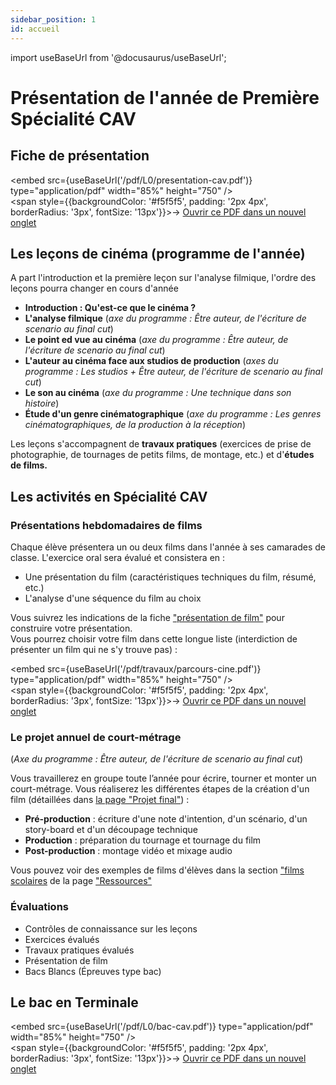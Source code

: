 ```yaml
---
sidebar_position: 1
id: accueil
---
```

import useBaseUrl from '@docusaurus/useBaseUrl';

# Présentation de l'année de Première Spécialité CAV

## Fiche de présentation

<embed
  src={useBaseUrl('/pdf/L0/presentation-cav.pdf')}
  type="application/pdf"
  width="85%"
  height="750"
/>
<br/>
<span style={{backgroundColor: '#f5f5f5', padding: '2px 4px', borderRadius: '3px', fontSize: '13px'}}>→ [Ouvrir ce PDF dans un nouvel onglet](/pdf/L0/presentation-cav.pdf)</span>
 
## Les leçons de cinéma (programme de l'année)

A part l'introduction et la première leçon sur l'analyse filmique, l'ordre des leçons pourra changer en cours d'année  

- **Introduction : Qu'est-ce que le cinéma ?**
- **L'analyse filmique** (*axe du programme : Être auteur, de l'écriture de scenario au final cut*)
- **Le point ed vue au cinéma** (*axe du programme : Être auteur, de l'écriture de scenario au final cut*)
- **L'auteur au cinéma face aux studios de production** (*axes du programme : Les studios + Être auteur, de l'écriture de scenario au final cut*)
- **Le son au cinéma** (*axe du programme : Une technique dans son histoire*)
- **Étude d'un genre cinématographique** (*axe du programme : Les genres cinématographiques, de la production à la réception*)

Les leçons s'accompagnent de **travaux pratiques** (exercices de prise de photographie, de tournages de petits films, de montage, etc.) et d'**études de films.**

## Les activités en Spécialité CAV

### Présentations hebdomadaires de films

Chaque élève présentera un ou deux films dans l'année à ses camarades de classe. L'exercice oral sera évalué et consistera en :
- Une présentation du film (caractéristiques techniques du film, résumé, etc.)
- L'analyse d'une séquence du film au choix

Vous suivrez les indications de la fiche ["présentation de film"](https://drive.google.com/file/d/1gA83jli5W0Pn0byVo9Uew9-l53ouHLmQ/view?usp=drive_link) pour construire votre présentation.  
Vous pourrez choisir votre film dans cette longue liste (interdiction de présenter un film qui ne s'y trouve pas) :  

<embed
  src={useBaseUrl('/pdf/travaux/parcours-cine.pdf')}
  type="application/pdf"
  width="85%"
  height="750"
/>
<br/>
<span style={{backgroundColor: '#f5f5f5', padding: '2px 4px', borderRadius: '3px', fontSize: '13px'}}>→ [Ouvrir ce PDF dans un nouvel onglet](/pdf/L0/presentation-cav.pdf)</span>

### Le projet annuel de court-métrage
(*Axe du programme : Être auteur, de l'écriture de scenario au final cut*)  

Vous travaillerez en groupe toute l’année pour écrire, tourner et monter un court-métrage. Vous réaliserez les différentes étapes de la création d'un film (détaillées dans [la page "Projet final"](../../projet/00/projet)) :
- **Pré-production** : écriture d'une note d'intention, d'un scénario, d'un story-board et d'un découpage technique
- **Production** : préparation du tournage et tournage du film
- **Post-production** : montage vidéo et mixage audio

Vous pouvez voir des exemples de films d'élèves dans la section ["films scolaires](../../ressources/3)  de la page ["Ressources"](../../ressources/1)

### Évaluations

- Contrôles de connaissance sur les leçons
- Exercices évalués
- Travaux pratiques évalués
- Présentation de film
- Bacs Blancs (Épreuves type bac)

## Le bac en Terminale

<embed
  src={useBaseUrl('/pdf/L0/bac-cav.pdf')}
  type="application/pdf"
  width="85%"
  height="750" 
/>
<br/>
<span style={{backgroundColor: '#f5f5f5', padding: '2px 4px', borderRadius: '3px', fontSize: '13px'}}>→ [Ouvrir ce PDF dans un nouvel onglet](/pdf/L0/bac-cav.pdf)</span>


